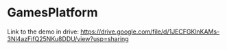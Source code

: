 # GamesPlatform

Link to the demo in drive:
https://drive.google.com/file/d/1JECFGKlnKAMs-3Nl4azFifQ25NKu8DDU/view?usp=sharing
